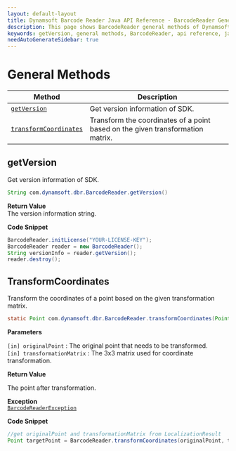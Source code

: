 ```yaml
---
layout: default-layout
title: Dynamsoft Barcode Reader Java API Reference - BarcodeReader General Methods
description: This page shows BarcodeReader general methods of Dynamsoft Barcode Reader for Java SDK API Reference.
keywords: getVersion, general methods, BarcodeReader, api reference, java
needAutoGenerateSidebar: true
---
```


# General Methods

  | Method               | Description |
  |----------------------|-------------|
  | [`getVersion`](#getversion) | Get version information of SDK.|
  | [`transformCoordinates`](#transformcoordinates) | Transform the coordinates of a point based on the given transformation matrix. |

## getVersion

Get version information of SDK.

```java
String com.dynamsoft.dbr.BarcodeReader.getVersion()	
```

**Return Value**  
The version information string.

**Code Snippet**  
```java
BarcodeReader.initLicense("YOUR-LICENSE-KEY");
BarcodeReader reader = new BarcodeReader();
String versionInfo = reader.getVersion();
reader.destroy();
```

## TransformCoordinates

Transform the coordinates of a point based on the given transformation matrix.

```java
static Point com.dynamsoft.dbr.BarcodeReader.transformCoordinates(Point originalPoint, double[] transformationMatrix) throws BarcodeReaderException
```

**Parameters**  

`[in] originalPoint` : The original point that needs to be transformed.  
`[in] transformationMatrix` : The 3x3 matrix used for coordinate transformation.

**Return Value**  

The point after transformation.

**Exception**  
[`BarcodeReaderException`](../class/BarcodeReaderException.md)

**Code Snippet**  

```java
//get originalPoint and transformationMatrix from LocalizationResult
Point targetPoint = BarcodeReader.transformCoordinates(originalPoint, transformationMatrix);
```
